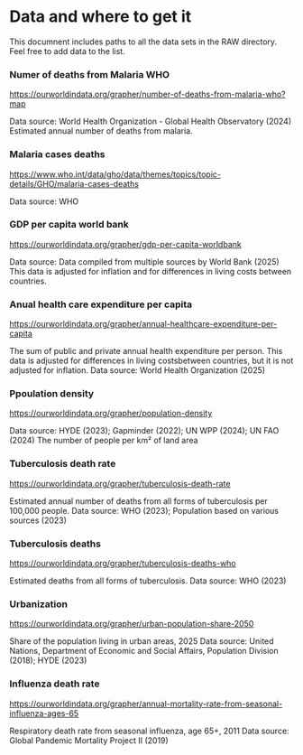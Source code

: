 # Data and where to get it

This documnent includes paths to all the data sets in the RAW directory. 
Feel free to add data to the list.  


### Numer of deaths from Malaria WHO

https://ourworldindata.org/grapher/number-of-deaths-from-malaria-who?map

Data source: World Health Organization - Global Health Observatory (2024)
Estimated annual number of deaths from malaria.


### Malaria cases deaths

https://www.who.int/data/gho/data/themes/topics/topic-details/GHO/malaria-cases-deaths

Data source: WHO


### GDP per capita world bank

https://ourworldindata.org/grapher/gdp-per-capita-worldbank

Data source: Data compiled from multiple sources by World Bank (2025)
This data is adjusted for inflation and for differences in living costs between countries.


### Anual health care expenditure per capita

https://ourworldindata.org/grapher/annual-healthcare-expenditure-per-capita

The sum of public and private annual health expenditure per person. This data is adjusted for differences in living costsbetween countries, but it is not adjusted for inflation.
Data source: World Health Organization (2025) 


### Ppoulation density 

https://ourworldindata.org/grapher/population-density

Data source: HYDE (2023); Gapminder (2022); UN WPP (2024); UN FAO (2024)
The number of people per km² of land area


### Tuberculosis death rate

https://ourworldindata.org/grapher/tuberculosis-death-rate

Estimated annual number of deaths from all forms of tuberculosis per 100,000 people.
Data source: WHO (2023); Population based on various sources (2023)


### Tuberculosis deaths

https://ourworldindata.org/grapher/tuberculosis-deaths-who

Estimated deaths from all forms of tuberculosis.
Data source: WHO (2023)


### Urbanization

https://ourworldindata.org/grapher/urban-population-share-2050

Share of the population living in urban areas, 2025
Data source: United Nations, Department of Economic and Social Affairs, Population Division (2018); HYDE (2023)


### Influenza death rate

https://ourworldindata.org/grapher/annual-mortality-rate-from-seasonal-influenza-ages-65

Respiratory death rate from seasonal influenza, age 65+, 2011
Data source: Global Pandemic Mortality Project II (2019)
